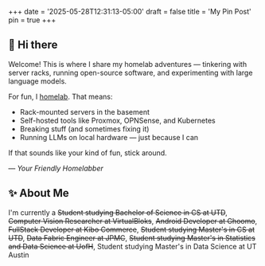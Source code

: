 +++
date = '2025-05-28T12:31:13-05:00'
draft = false
title = 'My Pin Post'
pin = true
+++


## 👋 Hi there

Welcome! This is where I share my homelab adventures — tinkering with server racks, running open-source software, and experimenting with large language models.

For fun, I [homelab](https://www.reddit.com/r/homelab/). That means:

- Rack-mounted servers in the basement
- Self-hosted tools like Proxmox, OPNSense, and Kubernetes
- Breaking stuff (and sometimes fixing it)
- Running LLMs on local hardware — just because I can

If that sounds like your kind of fun, stick around.

— *Your Friendly Homelabber*

## ✨ About Me

I'm currently a ~~Student studying Bachelor of Science in CS at UTD~~, ~~Computer Vision Researcher at VirtualBloks~~, ~~Android Developer at Ghoomo~~, ~~FullStack Developer at Kibo Commerce~~, ~~Student studying Master's in CS at UTD~~, ~~Data Fabric Engineer at JPMC~~, ~~Student studying Master's in Statistics and Data Science at UofH~~, Student studying Master's in Data Science at UT Austin